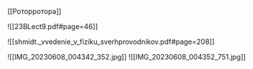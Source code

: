 [[Роторротора]]

![[23BLect9.pdf#page=46]]

![[shmidt._vvedenie_v_fiziku_sverhprovodnikov.pdf#page=208]]

![[IMG_20230608_004342_352.jpg]]
![[IMG_20230608_004352_751.jpg]]



